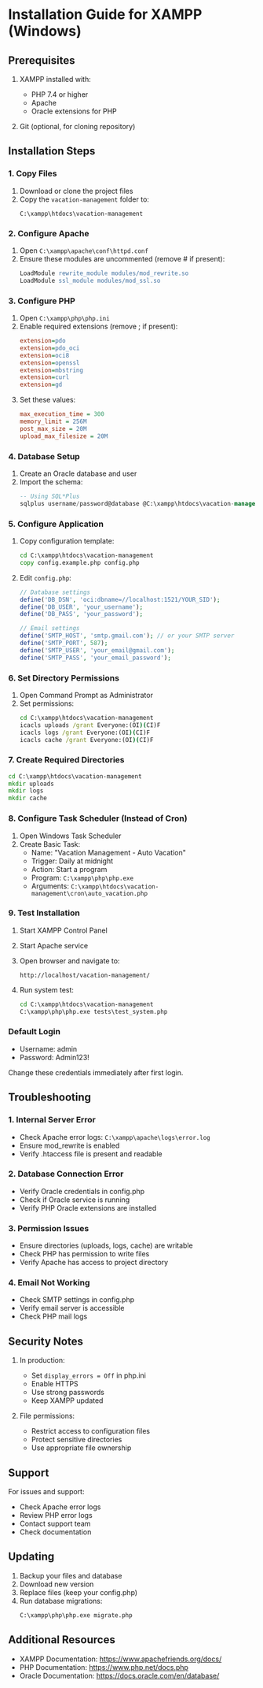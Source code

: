 # Installation Guide for XAMPP (Windows)

## Prerequisites

1. XAMPP installed with:
   - PHP 7.4 or higher
   - Apache
   - Oracle extensions for PHP

2. Git (optional, for cloning repository)

## Installation Steps

### 1. Copy Files

1. Download or clone the project files
2. Copy the `vacation-management` folder to:
   ```
   C:\xampp\htdocs\vacation-management
   ```

### 2. Configure Apache

1. Open `C:\xampp\apache\conf\httpd.conf`
2. Ensure these modules are uncommented (remove # if present):
   ```apache
   LoadModule rewrite_module modules/mod_rewrite.so
   LoadModule ssl_module modules/mod_ssl.so
   ```

### 3. Configure PHP

1. Open `C:\xampp\php\php.ini`
2. Enable required extensions (remove ; if present):
   ```ini
   extension=pdo
   extension=pdo_oci
   extension=oci8
   extension=openssl
   extension=mbstring
   extension=curl
   extension=gd
   ```
3. Set these values:
   ```ini
   max_execution_time = 300
   memory_limit = 256M
   post_max_size = 20M
   upload_max_filesize = 20M
   ```

### 4. Database Setup

1. Create an Oracle database and user
2. Import the schema:
   ```sql
   -- Using SQL*Plus
   sqlplus username/password@database @C:\xampp\htdocs\vacation-management\database\schema.sql
   ```

### 5. Configure Application

1. Copy configuration template:
   ```cmd
   cd C:\xampp\htdocs\vacation-management
   copy config.example.php config.php
   ```

2. Edit `config.php`:
   ```php
   // Database settings
   define('DB_DSN', 'oci:dbname=//localhost:1521/YOUR_SID');
   define('DB_USER', 'your_username');
   define('DB_PASS', 'your_password');

   // Email settings
   define('SMTP_HOST', 'smtp.gmail.com'); // or your SMTP server
   define('SMTP_PORT', 587);
   define('SMTP_USER', 'your_email@gmail.com');
   define('SMTP_PASS', 'your_email_password');
   ```

### 6. Set Directory Permissions

1. Open Command Prompt as Administrator
2. Set permissions:
   ```cmd
   cd C:\xampp\htdocs\vacation-management
   icacls uploads /grant Everyone:(OI)(CI)F
   icacls logs /grant Everyone:(OI)(CI)F
   icacls cache /grant Everyone:(OI)(CI)F
   ```

### 7. Create Required Directories

```cmd
cd C:\xampp\htdocs\vacation-management
mkdir uploads
mkdir logs
mkdir cache
```

### 8. Configure Task Scheduler (Instead of Cron)

1. Open Windows Task Scheduler
2. Create Basic Task:
   - Name: "Vacation Management - Auto Vacation"
   - Trigger: Daily at midnight
   - Action: Start a program
   - Program: `C:\xampp\php\php.exe`
   - Arguments: `C:\xampp\htdocs\vacation-management\cron\auto_vacation.php`

### 9. Test Installation

1. Start XAMPP Control Panel
2. Start Apache service
3. Open browser and navigate to:
   ```
   http://localhost/vacation-management/
   ```

4. Run system test:
   ```cmd
   cd C:\xampp\htdocs\vacation-management
   C:\xampp\php\php.exe tests\test_system.php
   ```

### Default Login

- Username: admin
- Password: Admin123!

Change these credentials immediately after first login.

## Troubleshooting

### 1. Internal Server Error
- Check Apache error logs: `C:\xampp\apache\logs\error.log`
- Ensure mod_rewrite is enabled
- Verify .htaccess file is present and readable

### 2. Database Connection Error
- Verify Oracle credentials in config.php
- Check if Oracle service is running
- Verify PHP Oracle extensions are installed

### 3. Permission Issues
- Ensure directories (uploads, logs, cache) are writable
- Check PHP has permission to write files
- Verify Apache has access to project directory

### 4. Email Not Working
- Check SMTP settings in config.php
- Verify email server is accessible
- Check PHP mail logs

## Security Notes

1. In production:
   - Set `display_errors = Off` in php.ini
   - Enable HTTPS
   - Use strong passwords
   - Keep XAMPP updated

2. File permissions:
   - Restrict access to configuration files
   - Protect sensitive directories
   - Use appropriate file ownership

## Support

For issues and support:
- Check Apache error logs
- Review PHP error logs
- Contact support team
- Check documentation

## Updating

1. Backup your files and database
2. Download new version
3. Replace files (keep your config.php)
4. Run database migrations:
   ```cmd
   C:\xampp\php\php.exe migrate.php
   ```

## Additional Resources

- XAMPP Documentation: https://www.apachefriends.org/docs/
- PHP Documentation: https://www.php.net/docs.php
- Oracle Documentation: https://docs.oracle.com/en/database/